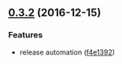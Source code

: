 <a name="0.3.2"></a>
## [0.3.2](https://github.com/Dynatrace/davis-server/compare/v0.3.0...v0.3.2) (2016-12-15)


### Features

* release automation ([f4e1392](https://github.com/Dynatrace/davis-server/commit/f4e1392))



